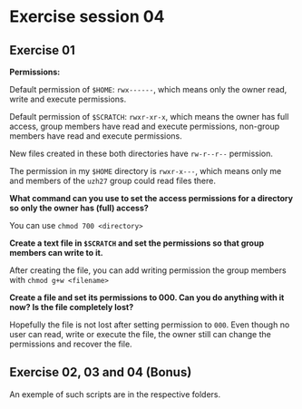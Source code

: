 # Exercise session 04

## Exercise 01

**Permissions:**

Default permission of `$HOME`: `rwx------`, which means only the owner read, write and execute permissions.

Default permission of `$SCRATCH`: `rwxr-xr-x`, which means the owner has full access, 
group members have read and execute permissions, non-group members have read and execute permissions.

New files created in these both directories have `rw-r--r--` permission.

The permission in my `$HOME` directory is `rwxr-x---`, which means only me and members of the `uzh27` group could read files there.

**What command can you use to set the access permissions for a directory so only the owner has (full) access?**

You can use `chmod 700 <directory>`

**Create a text file in `$SCRATCH` and set the permissions so that group members can write to it.**

After creating the file, you can add writing permission the group members with `chmod g+w <filename>`

**Create a file and set its permissions to 000. Can you do anything with it now? Is the file completely lost?**

Hopefully the file is not lost after setting permission to `000`. Even though no user can read, write or execute the file, 
the owner still can change the permissions and recover the file.

## Exercise 02,  03 and 04 (Bonus)

An exemple of such scripts are in the respective folders.
